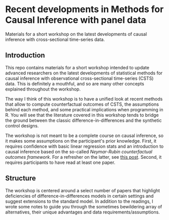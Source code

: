 # Recent developments in Methods for Causal Inference with panel data
Materials for a short workshop on the latest developments of causal inference with cross-sectional time-series data.

## Introduction
This repo contains materials for a short workshop intended to update advanced researchers on the latest developments of statistical methods for causal inference with observational cross-sectional time-series (CSTS) data. This is definitely a mouthful, and so are many other concepts explained throughout the workshop. 

The way I think of this workshop is to have a unified look at recent methods that allow to compute counterfactual outcomes of CSTS, the assumptions behind each method, and some practical implications when programming in R. You will see that the literature covered in this workshop tends to bridge the ground between the classic difference-in-differences and the synthetic control designs.

The workshop is not meant to be a complete course on causal inference, so it makes some assumptions on the participant's prior knowledge. First, it requires confidence with basic linear regression stats and an introduction to causal inference based on the so-called *Neymar-Rubin counterfactual outcomes framework*. For a refresher on the latter, see [this post](https://www.causalconversations.com/post/po-introduction/). Second, it requires participants to have read at least one paper.

## Structure
The workshop is centered around a select number of papers that highlight deficiencies of difference-in-differences models in certain settings and suggest extensions to the standard model. In addition to the readings, I wrote some notes to guide you through the sometimes bewildering array of alternatives, their unique advantages and data requirements/assumptions.
